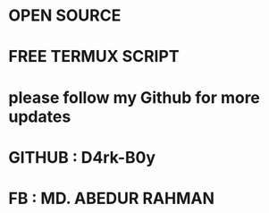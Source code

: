 # OPEN SOURCE 

# FREE TERMUX SCRIPT

# please follow my Github for more updates

# GITHUB : D4rk-B0y 

# FB : MD. ABEDUR RAHMAN 
